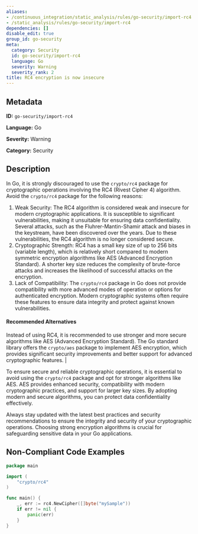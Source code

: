 ```yaml
---
aliases:
- /continuous_integration/static_analysis/rules/go-security/import-rc4
- /static_analysis/rules/go-security/import-rc4
dependencies: []
disable_edit: true
group_id: go-security
meta:
  category: Security
  id: go-security/import-rc4
  language: Go
  severity: Warning
  severity_rank: 2
title: RC4 encryption is now insecure
---
```

<!--  SOURCED FROM https://github.com/DataDog/datadog-static-analyzer-rule-docs -->


## Metadata
**ID:** `go-security/import-rc4`

**Language:** Go

**Severity:** Warning

**Category:** Security

## Description
In Go, it is strongly discouraged to use the `crypto/rc4` package for cryptographic operations involving the RC4 (Rivest Cipher 4) algorithm. Avoid the `crypto/rc4` package for the following reasons:

1.  Weak Security: The RC4 algorithm is considered weak and insecure for modern cryptographic applications. It is susceptible to significant vulnerabilities, making it unsuitable for ensuring data confidentiality. Several attacks, such as the Fluhrer-Mantin-Shamir attack and biases in the keystream, have been discovered over the years. Due to these vulnerabilities, the RC4 algorithm is no longer considered secure.
2.  Cryptographic Strength: RC4 has a small key size of up to 256 bits (variable length), which is relatively short compared to modern symmetric encryption algorithms like AES (Advanced Encryption Standard). A shorter key size reduces the complexity of brute-force attacks and increases the likelihood of successful attacks on the encryption.
3.  Lack of Compatibility: The `crypto/rc4` package in Go does not provide compatibility with more advanced modes of operation or options for authenticated encryption. Modern cryptographic systems often require these features to ensure data integrity and protect against known vulnerabilities.

#### Recommended Alternatives

Instead of using RC4, it is recommended to use stronger and more secure algorithms like AES (Advanced Encryption Standard). The Go standard library offers the `crypto/aes` package to implement AES encryption, which provides significant security improvements and better support for advanced cryptographic features. |

To ensure secure and reliable cryptographic operations, it is essential to avoid using the `crypto/rc4` package and opt for stronger algorithms like AES. AES provides enhanced security, compatibility with modern cryptographic practices, and support for larger key sizes. By adopting modern and secure algorithms, you can protect data confidentiality effectively.

Always stay updated with the latest best practices and security recommendations to ensure the integrity and security of your cryptographic operations. Choosing strong encryption algorithms is crucial for safeguarding sensitive data in your Go applications.


## Non-Compliant Code Examples
```go
package main

import (
	"crypto/rc4"
)

func main() {
	_, err := rc4.NewCipher([]byte("mySample"))
	if err != nil {
		panic(err)
	}
}
```
